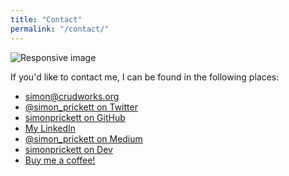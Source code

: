 ```yaml
---
title: "Contact"
permalink: "/contact/"
---
```

<img src="{{site.baseurl}}/assets/images/contactbanner.jpg" class="img-fluid" alt="Responsive image">
<p>If you'd like to contact me, I can be found in the following places:</p>
<ul class="list-group">
    <li class="list-group-item"><strong><i class="far fa-envelope"></i></strong> <a href="mailto:simon@crudworks.org">simon@crudworks.org</a></li>
    <li class="list-group-item"><strong><i class="fab fa-twitter-square"></i></strong> <a href="https://twitter.com/simon_prickett">@simon_prickett on Twitter</a></li>
    <li class="list-group-item"><strong><i class="fab fa-github"></i></strong> <a href="https://github.com/simonprickett">simonprickett on GitHub</a></li>
    <li class="list-group-item"><strong><i class="fab fa-linkedin"></i></strong> <a href="https://www.linkedin.com/in/simonprickett/">My LinkedIn</a></li>
    <li class="list-group-item"><strong><i class="fab fa-medium"></i></strong> <a href="https://medium.com/@simon_prickett/">@simon_prickett on Medium</a></li>
    <li class="list-group-item"><strong><i class="fab fa-dev"></i></strong> <a href="https://dev.to/simonprickett">simonprickett on Dev</a></li>  
    <li class="list-group-item"><strong><i class="fa fa-coffee text-danger"></i></strong> <a href="https://www.buymeacoffee.com/6Iv4kzj">Buy me a coffee!</a></li>
</ul>